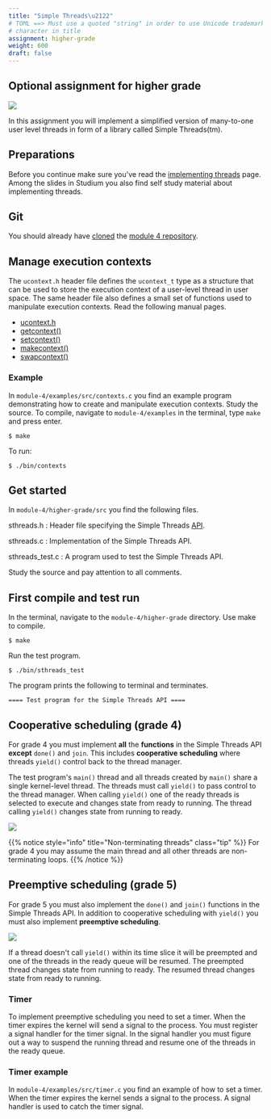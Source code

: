 ```yaml
---
title: "Simple Threads\u2122"
# TOML ==> Must use a quoted "string" in order to use Unicode trademark \u2122
# character in title 
assignment: higher-grade
weight: 600
draft: false
---
```


<h2 class="subtitle">Optional assignment for higher grade</h2>

![](/v1/images/module-4/higher-grade-overview.png?width=666px)

In this assignment you will implement a simplified version of many-to-one user level
threads in form of a library called Simple Threads(tm).

## Preparations 

Before you continue make sure you've read the [implementing threads](implementing-threads) page.
Among the slides in Studium you also find self study material about implementing threads. 

## Git 

You should already have [cloned](clone-repository) the [module 4
repository][repo].


[repo]: https://github.com/uu-dsp-os-ospp-2020/module-4


## Manage execution contexts 

The `ucontext.h` header file defines the `ucontext_t` type as a structure that
can be used to store the execution context of a user-level thread in user space.
The same header file also defines a small set of functions used to manipulate
execution contexts. Read the following manual pages.

- [ucontext.h][man-ucontext]
- [getcontext()][man-getcontext]
- [setcontext()][man-setcontext]
- [makecontext()][man-makecontext]
- [swapcontext()][man-swapcontext] 

[man-ucontext]: http://pubs.opengroup.org/onlinepubs/7908799/xsh/getcontext.html
[man-getcontext]: http://pubs.opengroup.org/onlinepubs/7908799/xsh/getcontext.html
[man-setcontext]: http://pubs.opengroup.org/onlinepubs/7908799/xsh/setcontext.html
[man-makecontext]: http://pubs.opengroup.org/onlinepubs/7908799/xsh/makecontext.html
[man-swapcontext]: http://pubs.opengroup.org/onlinepubs/7908799/xsh/swapcontext.html 

### Example

In `module-4/examples/src/contexts.c` you find an example program demonstrating
how to create and manipulate  execution contexts. 
Study the source. To compile, navigate to `module-4/examples` in the terminal, type `make`
and press enter.

``` text
$ make
```

To run: 

``` text
$ ./bin/contexts
```

## Get started 

In `module-4/higher-grade/src` you find the following files. 

sthreads.h
: Header file specifying the Simple Threads [API](https://en.wikipedia.org/wiki/Application_programming_interface).

sthreads.c
: Implementation of the Simple Threads API.

sthreads_test.c
: A program used to test the Simple Threads API.

Study the source and pay attention to all comments. 

## First compile and test run

In the terminal, navigate to the `module-4/higher-grade` directory. Use make to
compile. 

``` text
$ make
```

Run the test program. 

``` text
$ ./bin/sthreads_test
```

The program prints the following to terminal and terminates. 

``` text
==== Test program for the Simple Threads API ====
```
## Cooperative scheduling (grade 4)

For grade 4 you must implement **all** the **functions** in the Simple Threads API
**except** `done()` and `join`. This includes **cooperative scheduling** where
threads `yield()` control back to the thread manager. 

The test program's `main()` thread and all threads
created by `main()` share a single
kernel-level thread. The threads must call `yield()` to pass control to the thread
manager. When
calling `yield()` one of the ready threads is selected to execute and changes
state from ready to running. The thread calling `yield()` changes state from
running to ready. 

![](/v1/images/module-4/cooperative.png?height=333px)

{{% notice style="info" title="Non-terminating threads" class="tip" %}}
For grade 4 you may assume the main thread and all other threads are
non-terminating loops. 
{{% /notice %}}

## Preemptive scheduling (grade 5)

For grade 5 you must also implement the `done()` and `join()` functions in the
Simple Threads API. In addition to cooperative scheduling with `yield()` you must also implement
**preemptive scheduling**. 

![](/v1/images/module-4/cooperative-and-preemptive.png?height=333px)

If a thread doesn't call `yield()` within its time slice it will be preempted
and one of the threads in the ready queue will be resumed. The preempted thread
changes state from running to ready. The resumed thread changes state from ready
to running. 

### Timer

To implement preemptive scheduling you need to set a timer. When the timer
expires the kernel will send a signal to the process. You must register a signal
handler for the timer signal. In the signal handler you must figure out a way to
suspend the running thread and resume one of the threads in the ready queue. 

### Timer example

In `module-4/examples/src/timer.c` you find an example of how to set a timer.
When the timer expires the kernel sends a signal to the process. A signal
handler is used to catch the timer signal. 

